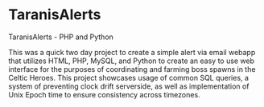 # TaranisAlerts
TaranisAlerts - PHP and Python

This was a quick two day project to create a simple alert via email webapp that utilizes HTML, PHP, MySQL, and Python to create an easy to use web interface for the purposes of coordinating and farming boss spawns in the Celtic Heroes. This project showcases usage of common SQL queries, a system of preventing clock drift serverside, as well as implementation of Unix Epoch time to ensure consistency across timezones.

